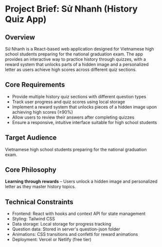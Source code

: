 # Project Brief: Sử Nhanh (History Quiz App)

## Overview
Sử Nhanh is a React-based web application designed for Vietnamese high school students preparing for the national graduation exam. The app provides an interactive way to practice history through quizzes, with a reward system that unlocks parts of a hidden image and a personalized letter as users achieve high scores across different quiz sections.

## Core Requirements
- Provide multiple history quiz sections with different question types
- Track user progress and quiz scores using local storage
- Implement a reward system that unlocks pieces of a hidden image upon achieving high scores (≥90%)
- Allow users to review their answers after completing quizzes
- Ensure a responsive, intuitive interface suitable for high school students

## Target Audience
Vietnamese high school students preparing for the national graduation exam.

## Core Philosophy
**Learning through rewards** – Users unlock a hidden image and personalized letter as they master history topics.

## Technical Constraints
- Frontend: React with hooks and context API for state management
- Styling: Tailwind CSS 
- Data storage: Local storage for progress tracking
- Question data: Stored in server's question-json folder
- Animations: CSS transitions and confetti for reward animations
- Deployment: Vercel or Netlify (free tier) 